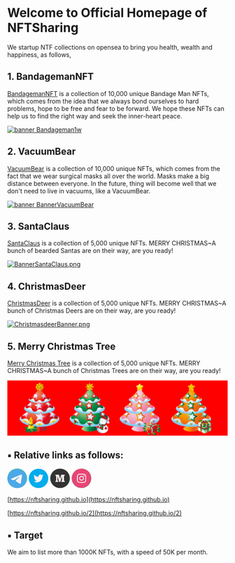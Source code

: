 # Welcome to Official Homepage of NFTSharing
We startup NTF collections on opensea to bring you health, wealth and happiness, as follows,
 
## 1. BandagemanNFT
[BandagemanNFT](https://opensea.io/collection/bandagemannft) is a collection of 10,000 unique Bandage Man NFTs, which comes from the idea that we always bond ourselves to hard problems, hope to be free and fear to be forward. We hope these NFTs can help us to find the right way and seek the inner-heart peace.

[![banner Bandageman1w](/logo/Banner.png)](https://opensea.io/collection/bandagemannft)

## 2. VacuumBear
[VacuumBear](https://opensea.io/collection/vacuumbear) is a collection of 10,000 unique NFTs, which comes from the fact that we wear surgical masks all over the world. Masks make a big distance between everyone. In the future, thing will become well that we don't need to live in vacuums, like a VacuumBear. 

[![banner BannerVacuumBear](/logo/BearBanner.png)](https://opensea.io/collection/vacuumbear)

## 3. SantaClaus
[SantaClaus](https://opensea.io/collection/santa-claus-on-the-way) is a collection of 5,000 unique NFTs. MERRY CHRISTMAS~A bunch of bearded Santas are on their way, are you ready!

[![BannerSantaClaus.png](/logo/BannerSantaClaus.png)](https://opensea.io/collection/santa-claus-on-the-way)

## 4. ChristmasDeer
[ChristmasDeer](https://opensea.io/collection/christmasdeer) is a collection of 5,000 unique NFTs. MERRY CHRISTMAS~A bunch of Christmas Deers are on their way, are you ready!

[![ChristmasdeerBanner.png](/logo/ChristmasdeerBanner.png)](https://opensea.io/collection/christmasdeer)

## 5. Merry Christmas Tree
[Merry Christmas Tree](https://opensea.io/collection/merry-christmas-tree) is a collection of 5,000 unique NFTs. MERRY CHRISTMAS~A bunch of Christmas Trees are on their way, are you ready!

[![ChristmasTreeBanner.png](/logo/ChristmasTreeBanner.png)](https://opensea.io/collection/merry-christmas-tree)


## ▪ Relative links as follows:

[<img title="https://t.me/nftsharing_community" src="/icon/TG.png" width="45px">](https://t.me/nftsharing_community)
[<img title="https://twitter.com/official_wwfem" src="/icon/TW.png" width="45px">](https://twitter.com/official_wwfem)
[<img title="https://medium.com/@official_wwfem" src="/icon/M.png" width="45px">](https://medium.com/@official_wwfem)
[<img title="https://www.instagram.com/nft_sharing_community" src="/icon/IG.png" width="45px">](https://www.instagram.com/nft_sharing_community)

[https://nftsharing.github.io](https://nftsharing.github.io)

[https://nftsharing.github.io/2](https://nftsharing.github.io/2)

## ▪ Target
We aim to list more than 1000K NFTs, with a speed of 50K per month.
